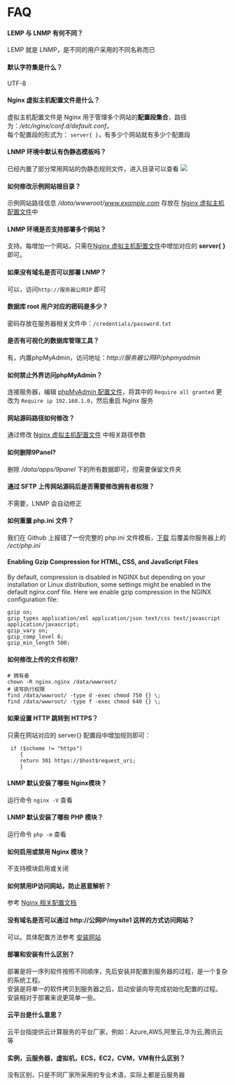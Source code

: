 # FAQ

#### LEMP 与 LNMP 有何不同？

LEMP 就是 LNMP，是不同的用户采用的不同名称而已

#### 默认字符集是什么？
UTF-8

#### Nginx 虚拟主机配置文件是什么？

虚拟主机配置文件是 Nginx 用于管理多个网站的**配置段集合**，路径为：*/etc/nginx/conf.d/default.conf*。  
每个配置段的形式为： `server{ }`，有多少个网站就有多少个配置段

#### LNMP 环境中默认有伪静态模板吗？

已经内置了部分常用网站的伪静态规则文件，进入目录可以查看
![](http://libs.websoft9.com/Websoft9/DocsPicture/zh/lnmp-multi/lnmp-rewrite-1-websoft9.png)

#### 如何修改示例网站根目录？

示例网站路径信息 */data/wwwroot/www.example.com* 存放在 [Nginx 虚拟主机配置文件](/zh/stack-components.md#nginx)中

#### LNMP 环境是否支持部署多个网站？

支持。每增加一个网站，只需在[Nginx 虚拟主机配置文件](/zh/stack-components.md#nginx)中增加对应的 **server{ }** 即可。

#### 如果没有域名是否可以部署 LNMP？

可以，访问`http://服务器公网IP` 即可

#### 数据库 root 用户对应的密码是多少？

密码存放在服务器相关文件中：`/credentials/password.txt`

#### 是否有可视化的数据库管理工具？

有，内置phpMyAdmin，访问地址：*http://服务器公网IP/phpmyadmin*

#### 如何禁止外界访问phpMyAdmin？

连接服务器，编辑 [phpMyAdmin 配置文件](/zh/stack-components.md#phpmyadmin)，将其中的 `Require all granted` 更改为 `Require ip 192.160.1.0`，然后重启 Nginx 服务

#### 网站源码路径如何修改？

通过修改 [Nginx 虚拟主机配置文件](/zh/stack-components.md#nginx) 中相关路径参数

#### 如何删除9Panel?

删除 */data/apps/9panel* 下的所有数据即可，但需要保留文件夹

#### 通过 SFTP 上传网站源码后是否需要修改拥有者权限？

不需要，LNMP 会自动修正

#### 如何重置 php.ini 文件？

我们在 Github 上报错了一份完整的 php.ini 文件模板，[下载](https://github.com/Websoft9/ansible-lamp/blob/master/roles/php/templates/php.ini) 后覆盖你服务器上的 */ect/php.ini*

#### Enabling Gzip Compression for HTML, CSS, and JavaScript Files

By default, compression is disabled in NGINX but depending on your installation or Linux distribution, some settings might be enabled in the default nginx.conf file. Here we enable gzip compression in the NGINX configuration file:

```
gzip on;
gzip_types application/xml application/json text/css text/javascript application/javascript;
gzip_vary on;
gzip_comp_level 6;
gzip_min_length 500;
```

#### 如何修改上传的文件权限?

```shell
# 拥有者
chown -R nginx.nginx /data/wwwroot/
# 读写执行权限
find /data/wwwroot/ -type d -exec chmod 750 {} \;
find /data/wwwroot/ -type f -exec chmod 640 {} \;
```

#### 如果设置 HTTP 跳转到 HTTPS？

只需在网站对应的 server{} 配置段中增加规则即可：
```
 if ($scheme != "https") 
    {
    return 301 https://$host$request_uri;
    }
```
#### LNMP 默认安装了哪些 Nginx模块？ 

运行命令 `nginx -V` 查看

#### LNMP 默认安装了哪些 PHP 模块？

运行命令 `php -m` 查看

#### 如何启用或禁用 Nginx 模块？

不支持模块启用或关闭

#### 如何禁用IP访问网站，防止恶意解析？

参考 [Nginx 相关配置文档](https://support.websoft9.com/docs/linux/zh/webs-nginx.html#禁用ip访问-防止恶意解析)

#### 没有域名是否可以通过 http://公网IP/mysite1 这样的方式访问网站？

可以。具体配置方法参考 [安装网站](/zh/solution-deployment.md#安装第二个网站)

#### 部署和安装有什么区别？

部署是将一序列软件按照不同顺序，先后安装并配置到服务器的过程，是一个复杂的系统工程。  
安装是将单一的软件拷贝到服务器之后，启动安装向导完成初始化配置的过程。  
安装相对于部署来说更简单一些。 

#### 云平台是什么意思？

云平台指提供云计算服务的平台厂家，例如：Azure,AWS,阿里云,华为云,腾讯云等

#### 实例，云服务器，虚拟机，ECS，EC2，CVM，VM有什么区别？

没有区别，只是不同厂家所采用的专业术语，实际上都是云服务器
